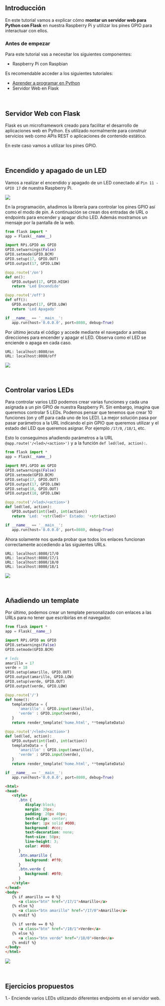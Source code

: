 ## Introducción

En este tutorial vamos a explicar cómo **montar un servidor web para Python con Flask** en nuestra Raspberry Pi y utilizar los pines GPIO para interactuar con ellos.

### Antes de empezar

Para este tutorial vas a necesitar los siguientes componentes:

- Raspberry Pi con Raspbian

Es recomendable acceder a los siguientes tutoriales:

- [Aprender a programar en Python](https://www.aprendeprogramando.es/cursos-online/python)
- Servidor Web en Flask



<br />



## Servidor Web con Flask

Flask es un microframework creado para facilitar el desarrollo de aplicaciones web en Python. Es utilizado normalmente para construir servicios web como APIs REST o aplicaciones de contenido estático.

En este caso vamos a utilizar los pines GPIO.



<br />



## Encendido y apagado de un LED

Vamos a realizar el encendido y apagado de un LED conectado al `Pin 11 - GPIO 17` de nuestra Raspberry Pi.

![](img/led-fritzing.png)

En la programación, añadimos la librería para controlar los pines GPIO así como el modo de pin. A continuación se crean dos entradas de URL o endpoints para encender y apagar dicho LED. Además mostramos un mensaje por la pantalla de la web.

```python
from flask import *
app = Flask(__name__)

import RPi.GPIO as GPIO
GPIO.setwarnings(False)
GPIO.setmode(GPIO.BCM)
GPIO.setup(17, GPIO.OUT)
GPIO.output(17, GPIO.LOW)

@app.route('/on')
def on():
   GPIO.output(17, GPIO.HIGH)
   return 'Led Encendido'

@app.route('/off')
def off():
   GPIO.output(17, GPIO.LOW)
   return 'Led Apagado'

if __name__ == '__main__':
   app.run(host='0.0.0.0', port=8080, debug=True)
```

Por último jecuta el código y accede mediante el navegador a ambas direcciones para encender y apagar el LED. Observa como el LED se enciende o apaga en cada caso.

```
URL: localhost:8080/on
URL: localhost:8080/off
```

![](img/on-off.png)



<br />



## Controlar varios LEDs

Para controlar varios LED podemos crear varias funciones y cada una asignada a un pin GPIO de nuestra Raspberry Pi. Sin embargo, imagina que queremos controlar 5 LEDs. Podemos pensar que tenemos que crear 10 funciones (on y off para cada uno de los LED). La mejor solución pasa por pasar parámetros a la URL indicando el pin GPIO que queremos utilizar y el estado del LED que queremos asignar. Por ejemplo `/17/0`, `/18/1`, etc.

Esto lo conseguimos añadiendo parámetros a la URL `@app.route('/<led>/<action>')` y a la función `def led(led, action):`.

```python
from flask import *
app = Flask(__name__)

import RPi.GPIO as GPIO
GPIO.setwarnings(False)
GPIO.setmode(GPIO.BCM)
GPIO.setup(17, GPIO.OUT)
GPIO.output(17, GPIO.LOW)
GPIO.setup(18, GPIO.OUT)
GPIO.output(18, GPIO.LOW)

@app.route('/<led>/<action>')
def led(led, action):
   GPIO.output(int(led), int(action))
   return 'Led: '+str(led)+' Estado: '+str(action)

if __name__ == '__main__':
   app.run(host='0.0.0.0', port=8080, debug=True)
```

Ahora solamente nos queda probar que todos los enlaces funcionan correctamente accediendo a las siguientes URLs.

```
URL: localhost:8080/17/0
URL: localhost:8080/17/1
URL: localhost:8080/18/0
URL: localhost:8080/18/1
```

![](img/varios-leds.png)



<br />



## Añadiendo un template

Por último, podemos crear un template personalizado con enlaces a las URLs para no tener que escribirlas en el navegador.

```python
from flask import *
app = Flask(__name__)

import RPi.GPIO as GPIO
GPIO.setwarnings(False)
GPIO.setmode(GPIO.BCM)

# leds
amarillo = 17
verde = 18
GPIO.setup(amarillo, GPIO.OUT)
GPIO.output(amarillo, GPIO.LOW)
GPIO.setup(verde, GPIO.OUT)
GPIO.output(verde, GPIO.LOW)

@app.route('/')
def home():
   templateData = {
      'amarillo' : GPIO.input(amarillo),
      'verde' : GPIO.input(verde),
   }
   return render_template('home.html', **templateData)

@app.route('/<led>/<action>')
def led(led, action):
   GPIO.output(int(led), int(action))
   templateData = {
      'amarillo' : GPIO.input(amarillo),
      'verde' : GPIO.input(verde),
   }
   return render_template('home.html', **templateData)

if __name__ == '__main__':
   app.run(host='0.0.0.0', port=8080, debug=True)
```

```html
<html>
<head>
   <style>
      .btn { 
         display:block;
         margin: 20px;
         padding: 20px 40px;
         text-align: center;
         border: 1px solid #000;
         background: #ccc;
         text-decoration: none;
         font-size: 50px;
         line-height: 3;
         color: #000;
      }
      .btn.amarillo {
         background: #ff0;
      }
      .btn.verde {
         background: #0f0;
      }
   </style>
</head>
<body>
   {% if amarillo == 0 %}
      <a class="btn" href="/17/1">Amarillo</a>
   {% else %}
      <a class="btn amarillo" href="/17/0">Amarillo</a>
   {% endif %}

   {% if verde == 0 %}
      <a class="btn" href="/18/1">Verde</a>
   {% else %}
      <a class="btn verde" href="/18/0">Verde</a>
   {% endif %}
</body>
</html>
```

![](img/optimizacion.png)



<br />



## Ejercicios propuestos

1.- Enciende varios LEDs utilizando diferentes endpoints en el servidor web.
